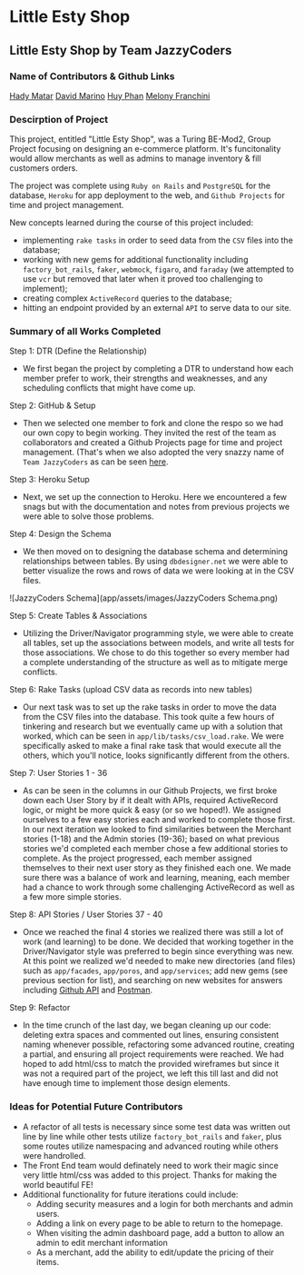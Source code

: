 # Little Esty Shop

## Little Esty Shop by Team JazzyCoders

### Name of Contributors & Github Links

[Hady Matar](https://github.com/hadyematar23)
[David Marino](https://github.com/davejm8)
[Huy Phan](https://github.com/HuyPhan2025)
[Melony Franchini](https://github.com/MelTravelz)

### Descirption of Project
This project, entitled "Little Esty Shop", was a Turing BE-Mod2, Group Project focusing on designing an e-commerce platform. It's funcitonality would allow merchants as well as admins to manage inventory & fill customers orders. 

The project was complete using `Ruby on Rails` and `PostgreSQL` for the database, `Heroku` for app deployment to the web, and `Github Projects` for time and project management. 

New concepts learned during the course of this project included: 
- implementing `rake tasks` in order to seed data from the `CSV` files into the database; 
- working with new gems for additional functionality including `factory_bot_rails`, `faker`, `webmock`, `figaro`, and `faraday` (we attempted to use `vcr` but removed that later when it proved too challenging to implement);
- creating complex `ActiveRecord` queries to the database; 
- hitting an endpoint provided by an external `API` to serve data to our site.

### Summary of all Works Completed
Step 1: DTR (Define the Relationship) 
- We first began the project by completing a DTR to understand how each member prefer to work, their strengths and weaknesses, and any scheduling conflicts that might have come up.

Step 2: GitHub & Setup 
- Then we selected one member to fork and clone the respo so we had our own copy to begin working. They invited the rest of the team as collaborators and created a Github Projects page for time and project management. (That's when we also adopted the very snazzy name of `Team JazzyCoders` as can be seen [here](https://github.com/users/hadyematar23/projects/1).

Step 3: Heroku Setup
- Next, we set up the connection to Heroku. Here we encountered a few snags but with the documentation and notes from previous projects we were able to solve those problems.

Step 4: Design the Schema 
- We then moved on to designing the database schema and determining relationships between tables. By using `dbdesigner.net` we were able to better visualize the rows and rows of data we were looking at in the CSV files. 

![JazzyCoders Schema](app/assets/images/JazzyCoders Schema.png)

Step 5: Create Tables & Associations
- Utilizing the Driver/Navigator programming style, we were able to create all tables, set up the associations between models, and write all tests for those associations. We chose to do this together so every member had a complete understanding of the structure as well as to mitigate merge conflicts. 

Step 6: Rake Tasks (upload CSV data as records into new tables)
- Our next task was to set up the rake tasks in order to move the data from the CSV files into the database. This took quite a few hours of tinkering and research but we eventually came up with a solution that worked, which can be seen in `app/lib/tasks/csv_load.rake`. We were specifically asked to make a final rake task that would execute all the others, which you'll notice, looks significantly different from the others. 

Step 7: User Stories 1 - 36
- As can be seen in the columns in our Github Projects, we first broke down each User Story by if it dealt with APIs, required ActiveRecord logic, or might be more quick & easy (or so we hoped!). We assigned ourselves to a few easy stories each and worked to complete those first. In our next iteration we looked to find similarities between the Merchant stories (1-18) and the Admin stories (19-36); based on what previous stories we'd completed each member chose a few additional stories to complete. 
As the project progressed, each member assigned themselves to their next user story as they finished each one. We made sure there was a balance of work and learning, meaning, each member had a chance to work through some challenging ActiveRecord as well as a few more simple stories. 

Step 8: API Stories / User Stories 37 - 40
- Once we reached the final 4 stories we realized there was still a lot of work (and learning) to be done. We decided that working together in the Driver/Navigator style was preferred to begin since everything was new. At this point we realized we'd needed to make new directories (and files) such as `app/facades`, `app/poros`, and `app/services`; add new gems (see previous section for list), and searching on new websites for answers including [Github API](https://docs.github.com/en/rest?apiVersion=2022-11-28) and [Postman](https://web.postman.co/).

Step 9: Refactor
- In the time crunch of the last day, we began cleaning up our code: deleting extra spaces and commented out lines, ensuring consistent naming whenever possible, refactoring some advanced routine, creating a partial, and ensuring all project requirements were reached. We had hoped to add html/css to match the provided wireframes but since it was not a required part of the project, we left this till last and did not have enough time to implement those design elements.

### Ideas for Potential Future Contributors
- A refactor of all tests is necessary since some test data was written out line by line while other tests utilize `factory_bot_rails` and `faker`, plus some routes utilize namespacing and advanced routing while others were handrolled. 
- The Front End team would definately need to work their magic since very little html/css was added to this project. Thanks for making the world beautiful FE!
- Additional functionality for future iterations could include: 
    - Adding security measures and a login for both merchants and admin users.
    - Adding a link on every page to be able to return to the homepage.
    - When visiting the admin dashboard page, add a button to allow an admin to edit merchant information
    - As a merchant, add the ability to edit/update the pricing of their items.